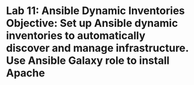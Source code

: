 # Lab 11: Ansible Dynamic Inventories Objective: Set up Ansible dynamic inventories to automatically discover and manage  infrastructure. Use Ansible Galaxy role to install Apache
